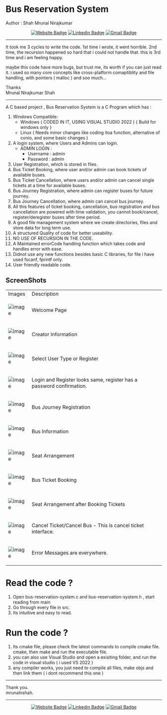 # Bus Reservation System

  Author : Shah Mrunal Nirajkumar
  <div align="center">

  [![Website Badge](https://img.shields.io/badge/-mrunalnshah-47CCCC?style=flat&logo=Google-Chrome&logoColor=white&link=https://verma-anushka.github.io/anushkaverma/)](https://mrunalnshah.github.io) 
  [![Linkedin Badge](https://img.shields.io/badge/-mrunalnshah-blue?style=flat-square&logo=Linkedin&logoColor=white&link=https://www.linkedin.com/in/anushkaverma/)](https://www.linkedin.com/in/mrunalnshah/) 
  [![Gmail Badge](https://img.shields.io/badge/-mrunalnshah-c14438?style=flat-square&logo=Gmail&logoColor=white&link=mailto:mrunalnshah2883@gmail.com)](mailto:mrunalnshah2883@gmail.com)

   </div>
   
---
It took me 3 cycles to write the code. 1st time i wrote, it went horrible. 2nd time, the recursion happened so hard that i could not handle that. this is 3rd time and i am feeling happy.

maybe this code have more bugs, but trust me, its worth if you can just read it. i used so many core concepts like cross-platform comaptiblity and file handling, with pointers ( malloc ) and soo much...

Thanks </br>
Mrunal Nirajkumar Shah

---


A C based project ,
Bus Reservation System is a C Program which has :
  1. Windows Compatible:
      * Windows ( CODED IN IT, USING VISUAL STUDIO 2022 ) { Build for windows only }
      * Linux ( Needs minor changes like coding itoa function, alternative of conio, and some basic changes ) 
  2. A login system, where Users and Admins can login.
      * ADMIN LOGIN :
          * Username : admin
          * Password : admin
  3. User Registration, which is stored in files.
  4. Bus Ticket Booking, where user and/or admin can book tickets of available buses.
  5. Bus Ticket Cancellation, where users and/or admin can cancel single tickets at a time for available buses.
  6. Bus Journey Registration, where admin can register buses for future journey.
  7. Bus Journey Cancellation, where admin can cancel bus journey.
  8. All this features of ticket booking, cancellation, bus registration and bus cancellation are powered with time validation, you cannot book/cancel, register/deregister buses after time period.
  9. A good file management system where we create directories, files and store data for long term use.
  10. A structured Quality of code for better useability.
  11. NO USE OF RECURSION IN THE CODE.
  12. A Maintained errorCode handling function which takes code and handles error with ease.
  13. Didnot use any new functions besides basic C libraries, for file i have used fscanf, fprintf only.
  14. User friendly readable code.

## ScreenShots
<table>
  <tr>
   <td> Images </td>
   <td> Description </td>  
 </tr>

 <tr>
  <td> 

  ![image](https://github.com/user-attachments/assets/f450730c-f93b-4a6a-9119-32daefd51b5a)

  
  </td>

  <td>

  Welcome Page
   
  </td>
 </tr>

 <tr>
   <td>
    
  ![image](https://github.com/user-attachments/assets/923c747d-e027-432d-9a27-d99615632fae)

    
   </td>

   <td>
    
  Creator Information

   </td>
 </tr>
 

 <tr>
   <td>
    
  ![image](https://github.com/user-attachments/assets/bfefcc08-793f-4e47-b3ce-c7e73984dfde)
    
   </td>
   <td>

  Select User Type or Register
  
   </td>
 </tr>

<tr>
 <td>
  
![image](https://github.com/user-attachments/assets/37b6f2c2-5f8b-4e15-9aeb-e3090e662d37)
  
 </td>
 <td>

  Login and Register looks same, register has a password confirmation.
  
 </td>
</tr>

<tr>
 <td> 

![image](https://github.com/user-attachments/assets/19bc8b0f-de40-4203-a3b9-b7c25f66f342)

  
 </td>
 <td>

  Bus Journey Registration
 
 </td>
</tr>

<tr>
 <td> 

![image](https://github.com/user-attachments/assets/17e00812-bebd-4476-b324-96ce030eac12)

  
 </td>
 <td>

  Bus Information
 
 </td>
</tr>
<tr>
 <td> 

 ![image](https://github.com/user-attachments/assets/983b4cbc-a6bb-4093-8dea-121930b45b8c)

  
 </td>
 <td>

  Seat Arrangement
 
 </td>
</tr>

<tr>
 <td> 

![image](https://github.com/user-attachments/assets/3bb22931-1b40-481e-965f-f9cb393d212f)

  
 </td>
 <td>

Bus Ticket Booking

 </td>
</tr>
<tr>
 <td> 

![image](https://github.com/user-attachments/assets/912cb24d-4e83-4f5f-8350-1dc8e969f6f4)

  
 </td>
 <td>

Seat Arrangement after Booking Tickets

 </td>
</tr>

<tr>
 <td> 

![image](https://github.com/user-attachments/assets/774ac8ca-69ff-43c6-a15e-1c1f764fbad3)

  
 </td>
 <td>

Cancel Ticket/Cancel Bus - This is cancel ticket interface.

 </td>
</tr>

<tr>
 <td> 

![image](https://github.com/user-attachments/assets/9856566d-ea37-4164-b5cb-6880c87f76ae)

  
 </td>
 <td>

Error Messages are everywhere.

 </td>
</tr>

</table>

# Read the code ?

1. Open bus-reservation-system.c and bus-reservation-system.h , start reading from main 
2. Go through every file in src.
3. Its intuitive and easy to read.

# Run the code ?

1. Its cmake file, please check the latest commands to compile cmake file. cmake, then make and run the executable file.
2. you can also use Visual Studio and open a exisiting folder, and run the code in visual studio ( i used VS 2022 )
3. any compiler works, you just need to compile all files, make objs and then link them ( i dont recommend this one )

---

Thank you. </br>
mrunalnshah.

---


<div align="center">

  [![Website Badge](https://img.shields.io/badge/-mrunalnshah-47CCCC?style=flat&logo=Google-Chrome&logoColor=white&link=https://verma-anushka.github.io/anushkaverma/)](https://mrunalnshah.github.io) 
  [![Linkedin Badge](https://img.shields.io/badge/-mrunalnshah-blue?style=flat-square&logo=Linkedin&logoColor=white&link=https://www.linkedin.com/in/anushkaverma/)](https://www.linkedin.com/in/mrunalnshah/) 
  [![Gmail Badge](https://img.shields.io/badge/-mrunalnshah-c14438?style=flat-square&logo=Gmail&logoColor=white&link=mailto:mrunalnshah2883@gmail.com)](mailto:mrunalnshah7@gmail.com)
</div>
